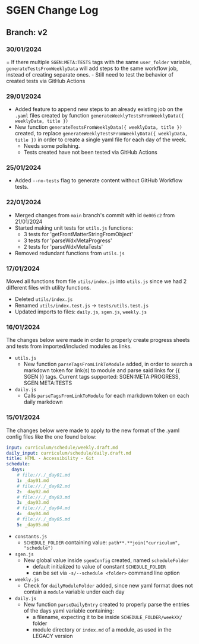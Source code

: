 # SGEN Change Log

## Branch: v2

### 30/01/2024

= If there multiple `SGEN:META:TESTS` tags with the same `user_folder` variable, `generateTestsFromWeeklyData` will add steps to the same workflow job, instead of creating separate ones.
    - Still need to test the behavior of created tests via GitHub Actions

### 29/01/2024

- Added feature to append new steps to an already existing job on the `.yaml` files created by function `generateWeeklyTestsFromWeeklyData({ weeklyData, title })`
- New function `generateTestsFromWeeklyData({ weeklyData, title })` created, to replace `generateWeeklyTestsFromWeeklyData({ weeklyData, title })` in order to create a single yaml file for each day of the week.
    - Needs some polishing.
    - Tests created have not been tested via GitHub Actions

### 25/01/2024

- Added `--no-tests` flag to generate content without GitHub Workflow tests.

### 22/01/2024

- Merged changes from `main` branch's commit with id `0e005c2` from 21/01/2024
- Started making unit tests for `utils.js` functions:
    - 3 tests for 'getFrontMatterStringFromObject'
    - 3 tests for 'parseWdxMetaProgress'
    - 2 tests for 'parseWdxMetaTests'
- Removed redundant functions from `utils.js`

### 17/01/2024

Moved all functions from file `utils/index.js` into `utils.js` since we had 2 different files with utility functions.

- Deleted `utils/index.js`
- Renamed `utils/index.test.js` -> `tests/utils.test.js`
- Updated imports to files: `daily.js`, `sgen.js`, `weekly.js`

### 16/01/2024

The changes below were made in order to properly create progress sheets and tests from imported/included modules as links.

- `utils.js`
    - New function `parseTagsFromLinkToModule` added, in order to search a markdown token for link(s) to module and parse
    said links for {{ SGEN }} tags. Current tags supported: SGEN:META:PROGRESS, SGEN:META:TESTS
- `daily.js`
    - Calls `parseTagsFromLinkToModule` for each markdown token on each daily markdown

### 15/01/2024

The changes below were made to apply to the new format of the .yaml config files like the one found below: 

```yaml
input: curriculum/schedule/weekly.draft.md
daily_input: curriculum/schedule/daily.draft.md
title: HTML - Accessibility - Git
schedule: 
  days:
    # file://./_day01.md
    1: _day01.md
    # file://./_day02.md
    2: _day02.md
    # file://./_day03.md
    3: _day03.md
    # file://./_day04.md
    4: _day04.md
    # file://./_day05.md
    5: _day05.md
```

- `constants.js`
    - `SCHEDULE_FOLDER` containing value: `path**.**join("curriculum", "schedule")`
- `sgen.js`
    - New global value inside `sgenConfig` created, named `scheduleFolder`
        - default initialized to value of constant `SCHEDULE_FOLDER`
        - can be set via `-s/--schedule <folder>`   command line option
- `weekly.js`
    - Check for `dailyModuleFolder` added, since new yaml format does not contain a `module` variable under each day
- `daily.js`
    - New function `parseDailyEntry` created to properly parse the entries of the days yaml variable containing:
        - a filename, expecting it to be inside `SCHEDULE_FOLDER/weekXX/` folder
        - module directory or `index.md` of a module, as used in the LEGACY version